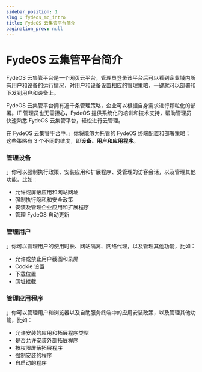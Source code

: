 ```yaml
---
sidebar_position: 1
slug : fydeos_mc_intro
title: FydeOS 云集管平台简介
pagination_prev: null
---
```


# FydeOS 云集管平台简介

FydeOS 云集管平台是一个网页云平台，管理员登录该平台后可以看到企业域内所有用户和设备的运行情况，对用户和设备设置相应的管理策略，一键就可以部署和下发到用户和设备上。

FydeOS 云集管平台拥有近千条管理策略，企业可以根据自身需求进行颗粒化的部署。IT 管理员也无需担心，FydeOS 提供系统化的培训和技术支持，帮助管理员快速熟悉 FydeOS 云集管平台，轻松进行云管理。

在 FydeOS 云集管平台中，」你将能够为托管的 FydeOS 终端配置和部署策略；这些策略有 3 个不同的维度，即**设备、用户和应用程序**。

### 管理设备

」你可以强制执行政策、安装应用和扩展程序、受管理的访客会话，以及管理其他功能，比如：

- 允许或屏蔽应用和网站网址
- 强制执行隐私和安全政策
- 安装及管理企业应用和扩展程序
- 管理 FydeOS 自动更新

### 管理用户

」你可以管理用户的使用时长、网站隔离、网络代理，以及管理其他功能，比如：

- 允许或禁止用户截图和录屏
- Cookie 设置
- 下载位置
- 网址拦截

### 管理应用程序

」你可以管理用户和浏览器以及自助服务终端中的应用安装政策，以及管理其他功能，比如：

- 允许安装的应用和拓展程序类型
- 是否允许安装外部拓展程序
- 按权限屏蔽拓展程序
- 强制安装的程序
- 自启动的程序